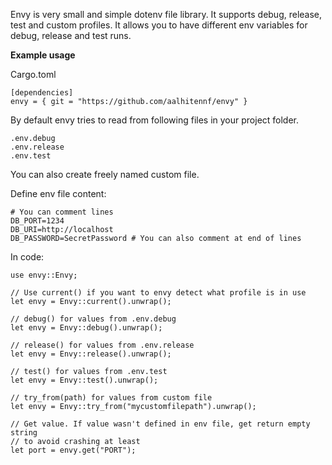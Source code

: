 Envy is very small and simple dotenv file library. It supports debug, release, test and custom profiles. It allows you to have different env variables for debug, release and test runs.

**Example usage**

Cargo.toml  

    [dependencies]
    envy = { git = "https://github.com/aalhitennf/envy" }

By default envy tries to read from following files in your project folder.  

    .env.debug
    .env.release
    .env.test

You can also create freely named custom file.

Define env file content:  

    # You can comment lines
    DB_PORT=1234
    DB_URI=http://localhost
    DB_PASSWORD=SecretPassword # You can also comment at end of lines


In code:

    use envy::Envy;

    // Use current() if you want to envy detect what profile is in use
    let envy = Envy::current().unwrap();

    // debug() for values from .env.debug
    let envy = Envy::debug().unwrap();

    // release() for values from .env.release
    let envy = Envy::release().unwrap();

    // test() for values from .env.test
    let envy = Envy::test().unwrap();

    // try_from(path) for values from custom file
    let envy = Envy::try_from("mycustomfilepath").unwrap();
 
    // Get value. If value wasn't defined in env file, get return empty string
    // to avoid crashing at least
    let port = envy.get("PORT");



